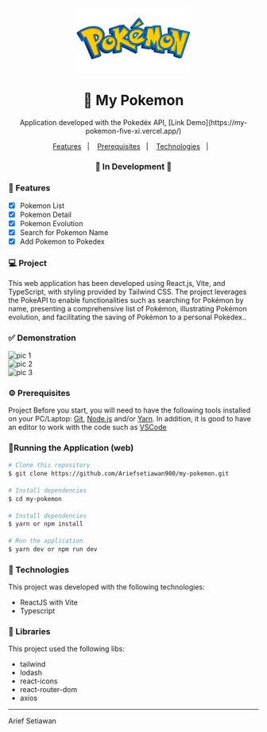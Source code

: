 <h4 align="center">
  <img src="https://github.com/gabriel-nt/pokedex/blob/main/src/assets/logo.png" alt="logo" height="130"/>
</h4>

<h1 align="center">
    🚀 My Pokemon
</h1>

<p align="center">Application developed with the Pokedéx API, [Link Demo](https://my-pokemon-five-xi.vercel.app/)</p>


<p align="center">
  <a href="#-features">Features</a>&nbsp;&nbsp;&nbsp;|&nbsp;&nbsp;&nbsp;
  <a href="#-Prerequisites">Prerequisites</a>&nbsp;&nbsp;&nbsp;|&nbsp;&nbsp;&nbsp;
  <a href="#-tecnologias">Technologies</a>&nbsp;&nbsp;&nbsp;|&nbsp;&nbsp;&nbsp;
</p>

<h3 align="center"> 
🚧  In Development  🚧
</h3>

### 📎 Features 

- [x] Pokemon List
- [x] Pokemon Detail
- [x] Pokemon Evolution
- [x] Search for Pokemon Name
- [x] Add Pokemon to Pokedex

### 💻 Project
This web application has been developed using React.js, Vite, and TypeScript, with styling provided by Tailwind CSS. The project leverages the PokeAPI to enable functionalities such as searching for Pokémon by name, presenting a comprehensive list of Pokémon, illustrating Pokémon evolution, and facilitating the saving of Pokémon to a personal Pokedex.. 

### ✅ Demonstration
<img src="https://github.com/user-attachments/assets/1797254a-dce1-4d1f-a77b-372ba1b71be8" alt="pic 1"/>
<br/>
<img src="https://github.com/user-attachments/assets/2702c80c-0162-4292-8de4-fed793997768" alt="pic 2"/>
<br/>
<img src="https://github.com/user-attachments/assets/ec2b16e6-148b-4892-a549-e181529a53be" alt="pic 3"/>

### ⚙ Prerequisites

Project Before you start, you will need to have the following tools installed on your PC/Laptop:
[Git](https://git-scm.com), [Node.js](https://nodejs.org/en/) and/or [Yarn](https://yarnpkg.com/).
In addition, it is good to have an editor to work with the code such as [VSCode](https://code.visualstudio.com/)

### 📗Running the Application (web)

```bash
# Clone this repository
$ git clone https://github.com/Ariefsetiawan900/my-pokemon.git

# Install dependencies
$ cd my-pokemon

# Install dependencies
$ yarn or npm install

# Run the application
$ yarn dev or npm run dev

```

### 🚀 Technologies

This project was developed with the following technologies:

- ReactJS with Vite
- Typescript

### 📕 Libraries

This project used the following libs:

- tailwind
- lodash
- react-icons
- react-router-dom
- axios




<hr/>

Arief Setiawan